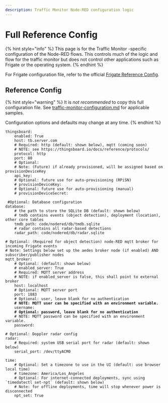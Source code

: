 ```yaml
---
description: Traffic Monitor Node-RED configuration logic
---
```


# Full Reference Config

{% hint style="info" %}
This page is for the Traffic Monitor -specific configuration of the Node-RED flows. This controls much of the logic and flow for the traffic monitor but does not control other applications such as Frigate or the operating system.
{% endhint %}

For Frigate configuration file, refer to the official [Frigate Reference Config](https://docs.frigate.video/configuration/reference).

## Reference Config

{% hint style="warning" %}
It is _not recommended_ to copy this full configuration file. See [traffic-monitor-configuration.md](traffic-monitor-configuration.md "mention") for applicable samples.&#x20;

Configuration options and defaults may change at any time.
{% endhint %}



<pre class="language-yaml"><code class="lang-yaml">thingsboard:
    enabled: True
    host: tb.server.com
    # Required: http (default: shown below), mqtt (coming soon)
    # NOTE: see https://thingsboard.io/docs/reference/protocols/
    protocol: http
    port: 80
    # Optional: 
    # Note: (Future) if already provisioned, will be assigned based on provisionDeviceKey
    api_key: 
    # Optional: future use for auto-provisioning (RPiSN)
    # provisionDeviceKey: 
    # Optional: future use for auto-provisioning (manual)
    # provisionDeviceSecret: 

 #Optional: Database configuration
database:
    # the path to store the SQLite DB (default: shown below)
    # tmdb contains events (object detection), deployment (location), other core tables
    tmdb_path: code/nodered/db/tmdb.sqlite
    # radar contains all radar-based detections
    radar_path: code/nodered/db/radar.sqlite

# Optional: (Required for object detection) node-RED mqtt broker for incoming Frigate events 
# Note: Settings below set up the aedes broker node (if enabled) AND subscriber/publisher nodes
mqtt_broker:
    # Optional: (default: shown below)
    # enabled_server: True
    # Required: MQTT server address
    # NOTE: if enabled_server is false, this shall point to external broker
    host: localhost
    # Optional: MQTT server port
    port: 1883
    # Optional: user, leave blank for no authentication
<strong>    # NOTE: MQTT user can be specified with an environment variable.
</strong>    username:
<strong>    # Optional: password, leave blank for no authentication
</strong>    # NOTE: MQTT password can be specified with an environment variable.
    password:

# Optional: Doppler radar config    
radar:
    # Required: system USB serial port for radar (default: shown below)
    serial_port: /dev/ttyACM0

time:
    # Optional: Set a timezone to use in the UI (default: use browser local time)
    # timezone: America/Los_Angeles
    # Optional: For internet-connected deployments, sync using `timedatectl set-npt` (default: shown below)
    # Note: for offline deployments, time will stop whenever power is disconnected
    npt_set: True


</code></pre>

